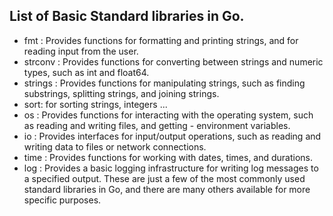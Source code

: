 ## List of Basic Standard libraries in Go.


- fmt : Provides functions for formatting and printing strings, and for reading input from the user.
- strconv : Provides functions for converting between strings and numeric types, such as int and float64.
- strings : Provides functions for manipulating strings, such as finding substrings, splitting strings, and joining strings.
- sort: for sorting strings, integers ...
- os : Provides functions for interacting with the operating system, such as reading and writing files, and getting -  environment variables.
- io : Provides interfaces for input/output operations, such as reading and writing data to files or network connections.
- time : Provides functions for working with dates, times, and durations.
- log : Provides a basic logging infrastructure for writing log messages to a specified output.
These are just a few of the most commonly used standard libraries in Go, and there are many others available for more specific purposes.